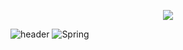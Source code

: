 <p align="center"><img src="https://user-images.githubusercontent.com/24632817/91653139-edb32e80-ead8-11ea-9ac8-0c71d82f8625.gif"></p>


![header](https://capsule-render.vercel.app/api?type=waving&color=auto&customColorList=19&height=300&section=header&text=Junyoung%20Kim&fontSize=90&desc=I%20can%20do%20this%20all%20day.&descAlign=50&descAlignY=70)
<img alt="Spring" src ="https://img.shields.io/badge/=Spring-6DB33F.svg?&style=for-the-badge&logo=Spring&logoColor=white"/>
